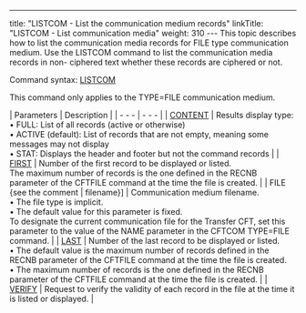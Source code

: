 ---
title: "LISTCOM - List the communication medium records"
linkTitle: "LISTCOM - List communication media"
weight: 310
--- This topic describes how to list the communication media records for
FILE type communication medium. Use the LISTCOM command to list the communication media
records in non- ciphered text whether these records are ciphered or not.

Command syntax: [LISTCOM](../../../command_summary#LISTCOM)

This command only applies to
the TYPE=FILE communication medium.

| Parameters  | Description  |
| - - - | - - - |
| [CONTENT](../../../command_summary/parameter_intro/content)  | Results display type:<br/> • FULL: List of all records (active or otherwise)<br/> • ACTIVE (default): List of records that are not empty, meaning some messages may not display<br/> • STAT: Displays the header and footer but not the command records |
| [FIRST]() | Number of the first record to be displayed or listed.<br/> The maximum number of records is the one defined in the RECNB parameter of the CFTFILE command at the time the file is created. |
| FILE {see the comment &#124; filename}] | Communication medium filename.<br/> • The file type is implicit.<br/> • The default value for this parameter is fixed.<br/> To designate the current communication file for the Transfer CFT, set this parameter to the value of the NAME parameter in the CFTCOM TYPE=FILE command. |
| [LAST]()  | Number of the last record to be displayed or listed.<br/> • The default value is the maximum number of records defined in the RECNB parameter of the CFTFILE command at the time the file is created.<br/> • The maximum number of records is the one defined in the RECNB parameter of the CFTFILE command at the time the file is created. |
| [VERIFY](../../../command_summary/parameter_intro/verify) | Request to verify the validity of each record in the file at the time it is listed or displayed. |

